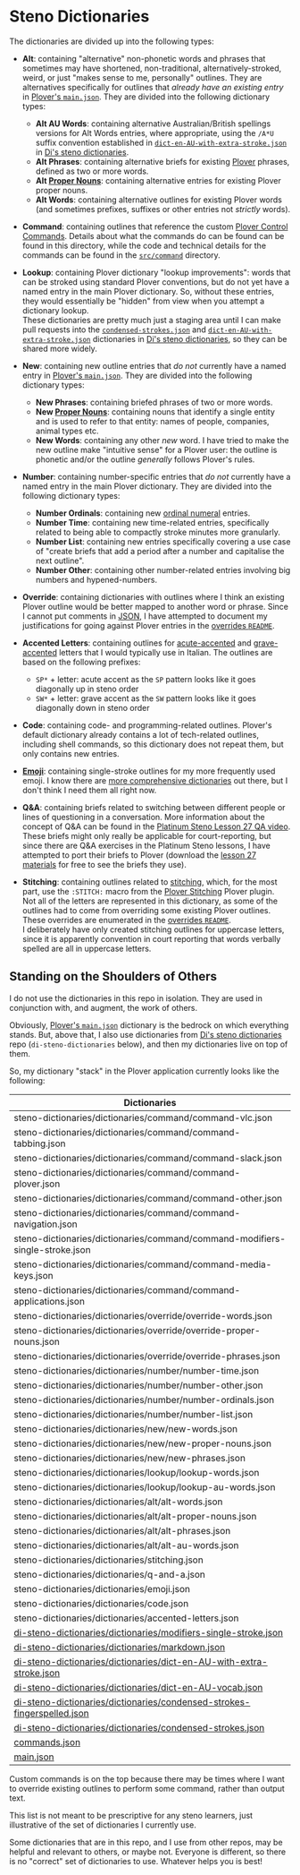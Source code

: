 # Steno Dictionaries

The dictionaries are divided up into the following types:

- **Alt**: containing "alternative" non-phonetic words and phrases that
  sometimes may have shortened, non-traditional, alternatively-stroked, weird,
  or just "makes sense to me, personally" outlines. They are alternatives
  specifically for outlines that _already have an existing entry_ in
  [Plover's `main.json`][Plover main.json]. They are divided into the following
  dictionary types:
    - **Alt AU Words**: containing alternative Australian/British spellings
      versions for Alt Words entries, where appropriate, using the `/A*U` suffix
      convention established in [`dict-en-AU-with-extra-stroke.json`][] in
      [Di's steno dictionaries][].
    - **Alt Phrases**: containing alternative briefs for existing [Plover][]
      phrases, defined as two or more words.
    - **Alt [Proper Nouns][]**: containing alternative entries for existing
      Plover proper nouns.
    - **Alt Words**: containing alternative outlines for existing Plover words
      (and sometimes prefixes, suffixes or other entries not _strictly_ words).

- **Command**: containing outlines that reference the custom [Plover
  Control Commands][]. Details about what the commands do can be found can be
  found in this directory, while the code and technical details for the commands
  can be found in the [`src/command`][] directory.

- **Lookup**: containing Plover dictionary "lookup improvements": words that can
  be stroked using standard Plover conventions, but do not yet have a named
  entry in the main Plover dictionary. So, without these entries, they would
  essentially be "hidden" from view when you attempt a dictionary lookup.<br />
  These dictionaries are pretty much just a staging area until I can make pull
  requests into the [`condensed-strokes.json`][] and
  [`dict-en-AU-with-extra-stroke.json`][] dictionaries in
  [Di's steno dictionaries][], so they can be shared more widely.

- **New**: containing new outline entries that _do not_ currently have a named
  entry in [Plover's `main.json`][Plover main.json]. They are divided into the
  following dictionary types:
  - **New Phrases**: containing briefed phrases of two or more words.
  - **New [Proper Nouns][]**: containing nouns that identify a single entity and
   is used to refer to that entity: names of people, companies, animal types
   etc.
  - **New Words**: containing any other _new_ word. I have tried to make the
    new outline make "intuitive sense" for a Plover user: the outline is
    phonetic and/or the outline _generally_ follows Plover's rules.

- **Number**: containing number-specific entries that _do not_ currently have
  a named entry in the main Plover dictionary. They are divided into the
  following dictionary types:
    - **Number Ordinals**: containing new [ordinal numeral][] entries.
    - **Number Time**: containing new time-related entries, specifically related
      to being able to compactly stroke minutes more granularly.
    - **Number List**: containing new entries specifically covering a use case
      of "create briefs that add a period after a number and capitalise the next
      outline".
    - **Number Other**: containing other number-related entries involving big
      numbers and hypened-numbers.

- **Override**: containing dictionaries with outlines where I think an existing
  Plover outline would be better mapped to another word or phrase. Since I
  cannot put comments in [JSON][], I have attempted to document my
  justifications for going against Plover entries in the [overrides `README`][].

- **Accented Letters**: containing outlines for [acute-accented][] and
  [grave-accented][] letters that I would typically use in Italian. The outlines
  are based on the following prefixes:
  - `SP*` + letter: acute accent as the `SP` pattern looks like it goes
    diagonally up in steno order
  - `SW*` + letter: grave accent as the `SW` pattern looks like it goes
    diagonally down in steno order

- **Code**: containing code- and programming-related outlines. Plover's default
  dictionary already contains a lot of tech-related outlines, including shell
  commands, so this dictionary does not repeat them, but only contains new
  entries.

- **[Emoji][]**: containing single-stroke outlines for my more frequently used
  emoji. I know there are
  [more comprehensive dictionaries][di-steno-dictionaries/dictionaries/emoji.json]
  out there, but I don't think I need them all right now.

- **Q&A**: containing briefs related to switching between different people or
   lines of questioning in a conversation. More information about the concept of
   Q&A can be found in the [Platinum Steno Lesson 27 QA video][].<br />
   These briefs might only really be applicable for court-reporting, but since
   there are Q&A exercises in the Platinum Steno lessons, I have attempted to
   port their briefs to Plover (download the
   [lesson 27 materials][Platinum Steno Lesson 27 lesson materials] for free to
   see the briefs they use).

- **Stitching**: containing outlines related to [stitching][], which, for the
   most part, use the `:STITCH:` macro from the [Plover Stitching][] Plover
   plugin.<br />
   Not all of the letters are represented in this dictionary, as some of the
   outlines had to come from overriding some existing Plover outlines.
   These overrides are enumerated in the [overrides `README`][].<br />
   I deliberately have only created stitching outlines for uppercase letters,
   since it is apparently convention in court reporting that words verbally
   spelled are all in uppercase letters.

## Standing on the Shoulders of Others

I do not use the dictionaries in this repo in isolation. They are used in
conjunction with, and augment, the work of others.

Obviously, [Plover's `main.json`][Plover main.json] dictionary is the bedrock on
which everything stands. But, above that, I also use dictionaries from
[Di's steno dictionaries][] repo (`di-steno-dictionaries` below), and then my
dictionaries live on top of them.

So, my dictionary "stack" in the Plover application currently looks like the
following:

|                            Dictionaries                                      |
|------------------------------------------------------------------------------|
| steno-dictionaries/dictionaries/command/command-vlc.json                     |
| steno-dictionaries/dictionaries/command/command-tabbing.json                 |
| steno-dictionaries/dictionaries/command/command-slack.json                   |
| steno-dictionaries/dictionaries/command/command-plover.json                  |
| steno-dictionaries/dictionaries/command/command-other.json                   |
| steno-dictionaries/dictionaries/command/command-navigation.json              |
| steno-dictionaries/dictionaries/command/command-modifiers-single-stroke.json |
| steno-dictionaries/dictionaries/command/command-media-keys.json              |
| steno-dictionaries/dictionaries/command/command-applications.json            |
| steno-dictionaries/dictionaries/override/override-words.json                 |
| steno-dictionaries/dictionaries/override/override-proper-nouns.json          |
| steno-dictionaries/dictionaries/override/override-phrases.json               |
| steno-dictionaries/dictionaries/number/number-time.json                      |
| steno-dictionaries/dictionaries/number/number-other.json                     |
| steno-dictionaries/dictionaries/number/number-ordinals.json                  |
| steno-dictionaries/dictionaries/number/number-list.json                      |
| steno-dictionaries/dictionaries/new/new-words.json                           |
| steno-dictionaries/dictionaries/new/new-proper-nouns.json                    |
| steno-dictionaries/dictionaries/new/new-phrases.json                         |
| steno-dictionaries/dictionaries/lookup/lookup-words.json                     |
| steno-dictionaries/dictionaries/lookup/lookup-au-words.json                  |
| steno-dictionaries/dictionaries/alt/alt-words.json                           |
| steno-dictionaries/dictionaries/alt/alt-proper-nouns.json                    |
| steno-dictionaries/dictionaries/alt/alt-phrases.json                         |
| steno-dictionaries/dictionaries/alt/alt-au-words.json                        |
| steno-dictionaries/dictionaries/stitching.json                               |
| steno-dictionaries/dictionaries/q-and-a.json                                 |
| steno-dictionaries/dictionaries/emoji.json                                   |
| steno-dictionaries/dictionaries/code.json                                    |
| steno-dictionaries/dictionaries/accented-letters.json                        |
| [di-steno-dictionaries/dictionaries/modifiers-single-stroke.json][]          |
| [di-steno-dictionaries/dictionaries/markdown.json][]                         |
| [di-steno-dictionaries/dictionaries/dict-en-AU-with-extra-stroke.json][]     |
| [di-steno-dictionaries/dictionaries/dict-en-AU-vocab.json][]                 |
| [di-steno-dictionaries/dictionaries/condensed-strokes-fingerspelled.json][]  |
| [di-steno-dictionaries/dictionaries/condensed-strokes.json][]                |
| [commands.json][]                                                            |
| [main.json][]                                                                |

Custom commands is on the top because there may be times where I want to
override existing outlines to perform some command, rather than output text.

This list is not meant to be prescriptive for any steno learners, just
illustrative of the set of dictionaries I currently use.

Some dictionaries that are in this repo, and I use from other repos, may be
helpful and relevant to others, or maybe not. Everyone is different, so there is
no "correct" set of dictionaries to use. Whatever helps you is best!

[acute-accented]: https://en.wikipedia.org/wiki/Acute_accent
[commands.json]: https://github.com/openstenoproject/plover/blob/master/plover/assets/commands.json
[`condensed-strokes.json`]: https://github.com/didoesdigital/steno-dictionaries/blob/master/dictionaries/condensed-strokes.json
[`src/command`]: ../src/command
[Di's steno dictionaries]: https://github.com/didoesdigital/steno-dictionaries
[di-steno-dictionaries/dictionaries/condensed-strokes.json]: https://github.com/didoesdigital/steno-dictionaries/blob/master/dictionaries/condensed-strokes.json
[di-steno-dictionaries/dictionaries/condensed-strokes-fingerspelled.json]: https://github.com/didoesdigital/steno-dictionaries/blob/master/dictionaries/condensed-strokes-fingerspelled.json
[di-steno-dictionaries/dictionaries/dict-en-AU-vocab.json]: https://github.com/didoesdigital/steno-dictionaries/blob/master/dictionaries/dict-en-AU-vocab.json
[di-steno-dictionaries/dictionaries/dict-en-AU-with-extra-stroke.json]: https://github.com/didoesdigital/steno-dictionaries/blob/master/dictionaries/dict-en-AU-with-extra-stroke.json
[di-steno-dictionaries/dictionaries/emoji.json]: https://github.com/didoesdigital/steno-dictionaries/blob/master/dictionaries/emoji.json
[di-steno-dictionaries/dictionaries/markdown.json]: https://github.com/didoesdigital/steno-dictionaries/blob/master/dictionaries/markdown.json
[di-steno-dictionaries/dictionaries/modifiers-single-stroke.json]: https://github.com/didoesdigital/steno-dictionaries/blob/master/dictionaries/modifiers-single-stroke.json
[`dict-en-AU-with-extra-stroke.json`]: https://github.com/didoesdigital/steno-dictionaries/blob/master/dictionaries/dict-en-AU-with-extra-stroke.json
[Emoji]: https://en.wikipedia.org/wiki/Emoji
[grave-accented]: https://en.wikipedia.org/wiki/Grave_accent
[JSON]: https://en.wikipedia.org/wiki/JSON
[main.json]: https://github.com/openstenoproject/plover/blob/master/plover/assets/main.json
[ordinal numeral]: https://en.wikipedia.org/wiki/Ordinal_numeral
[`overrides` directory]: ./overrides/
[overrides `README`]: ./overrides/README.md
[Platinum Steno]: https://www.youtube.com/channel/UC-bfgyMjBdFuzhuL4Ff6XqA
[Platinum Steno Lesson 27 lesson materials]: https://platinumsteno.com/downloads/theory-lesson-27/
[Platinum Steno Lesson 27 QA video]: https://www.youtube.com/watch?v=tEgaJ7hWIvg
[Plover]: http://www.openstenoproject.org/plover/
[Plover Control Commands]: https://github.com/openstenoproject/plover/wiki/Dictionary-Format#plover-control-commands
[Plover main.json]: https://github.com/openstenoproject/plover/blob/master/plover/assets/main.json
[Proper Nouns]: https://en.wikipedia.org/wiki/Proper_and_common_nouns
[Plover Stitching]: https://github.com/morinted/plover_stitching
[stitching]: http://ilovesteno.com/2015/03/12/theory-thursday-stitching/
[Vim]: https://www.vim.org/
